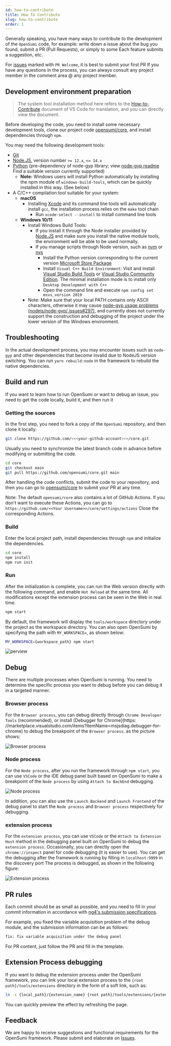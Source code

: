 ```yaml
---
id: how-to-contribute
title: How To Contribute
slug: how-to-contribute
order: 1
---
```


Generally speaking, you have many ways to contribute to the development of the `OpenSumi` code, for example: write down a issue about the bug you found, submit a PR (Pull Requests), or simply to some Each feature submits a suggestion, etc.

For [issues](https://github.com/opensumi/core/issues) marked with `PR Welcome`, it is best to submit your first PR If you have any questions in the process, you can always consult any project member in the comment area @ any project member.

## Development environment preparation

> The system tool installation method here refers to the [How-to-Contribute](https://github.com/microsoft/vscode/wiki/How-to-Contribute) document of VS Code for translation, and you can directly view the document.

Before developing the code, you need to install some necessary development tools, clone our project code [opensumi/core](https://github.com/opensumi/core), and install dependencies through `npm`.

You may need the following development tools:

- [Git](https://git-scm.com)
- [Node.JS](https://nodejs.org/en/), version number `>= 12.x`, `<= 14.x`
- [Python](https://www.python.org/downloads/) \(pre-dependency of node-gyp library; view [node-gyp readme](https://github.com/nodejs/node-gyp#installation) Find a suitable version currently supported\)
  - **Note:** Windows users will install Python automatically by installing the npm module of `windows-build-tools`, which can be quickly installed in this way. (See below)
- A C/C++ compilation tool suitable for your system:
  - **macOS**
    - Installing [Xcode](https://developer.apple.com/xcode/downloads/) and its command line tools will automatically install `gcc`, the installation process relies on the `make` tool chain
      - Run `xcode-select --install` to install command line tools
  - **Windows 10/11**
    - Install Windows Build Tools:
      - If you install it through the Node installer provided by [Node.JS](https://nodejs.org/en/download/) and make sure you install the native module tools, the environment will be able to be used normally.
      - If you manage scripts through Node version, such as [nvm](https://github.com/coreybutler/nvm-windows) or [nvs](https://github.com/jasongin/nvs)
        - Install the Python version corresponding to the current version [Microsoft Store Package](https://docs.python.org/3/using/windows.html#the-microsoft-store-package)
        - Install `Visual C++ Build Environment`: Visit and install [Visual Studio Build Tools](https://visualstudio.microsoft.com/zh-hans/thank-you-downloading-visual-studio/?sku=BuildTools) or [Visual Studio Community Edition](https://visualstudio.microsoft.com/zh-hans/thank-you-downloading-visual-studio/?sku=Community). The minimal installation mode is to install only `Desktop Development with C++`
        - Open the command line and execute `npm config set msvs_version 2019`
    - Note: Make sure that your local PATH contains only ASCII characters, otherwise it may cause [node-gyp usage problems (nodejs/node-gyp/ issues#297)](https://github.com/nodejs/node-gyp/issues/297), and currently does not currently support the construction and debugging of the project under the lower version of the Windows environment.

## Troubleshooting

In the actual development process, you may encounter issues such as `node-gyp` and other dependencies that become invalid due to NodeJS version switching. You can run `yarn rebuild:node` in the framework to rebuild the native dependencies.

## Build and run

If you want to learn how to run OpenSumi or want to debug an issue, you need to get the code locally, build it, and then run it

### Getting the sources

In the first step, you need to fork a copy of the `OpenSumi` repository, and then clone it locally:

```bash
git clone https://github.com/<<<your-github-account>>>/core.git
```

Usually you need to synchronize the latest branch code in advance before modifying or submitting the code.

```bash
cd core
git checkout main
git pull https://github.com/opensumi/core.git main
```

After handling the code conflicts, submit the code to your repository, and then you can go to [opensumi/core](https://github.com/opensumi/core/pulls) to submit your PR at any time.

Note: The default `opensumi/core` also contains a lot of GitHub Actions. If you don't want to execute these Actions, you can go to `https://github.com/<<Your Username>>/core/settings/actions` Close the corresponding Actions.

### Build

Enter the local project path, install dependencies through `npm` and initialize the dependencies.

```bash
cd core
npm install
npm run init
```

### Run

After the initialization is complete, you can run the Web version directly with the following command, and enable `Hot Reload` at the same time. All modifications except the extension process can be seen in the Web in real time.

```bash
npm start
```

By default, the framework will display the `tools/workspace` directory under the project as the workspace directory. You can also open OpenSumi by specifying the path with `MY_WORKSPACE=`, as shown below:

```bash
MY_WORKSPACE={workspace_path} npm start
```

![perview](https://img.alicdn.com/imgextra/i2/O1CN01RkgC7P1zhGC1IgghU_!!6000000006745-2-tps-2930-1802.png)

## Debug

There are multiple processes when OpenSumi is running. You need to determine the specific process you want to debug before you can debug it in a targeted manner.

### Browser process

For the `Browser process`, you can debug directly through `Chrome Developer Tools` (recommended), or install [Debugger for Chrome](https: //marketplace.visualstudio.com/items?itemName=msjsdiag.debugger-for-chrome) to debug the breakpoint of the `Browser process`. as the picture shows:

![Browser process](https://img.alicdn.com/imgextra/i2/O1CN01RytoAv1zgLMg9FCna_!!6000000006743-2-tps-2602-1732.png#id=YcHEw&originHeight=1732&originWidth=2602&originalType=binary&ratio=1&status=done&style=none)

### Node process

For the `Node process`, after you run the framework through `npm start`, you can use `VSCode` or the IDE debug panel built based on OpenSumi to make a breakpoint of the `Node process` by using `Attach to BackEnd` debugging.

![Node process](https://img.alicdn.com/imgextra/i3/O1CN014Or5e01CFOtP5rM44_!!6000000000051-2-tps-2828-1760.png#id=fYIYf&originHeight=1760&originWidth=2828&originalType=binary&ratio=1&status=done&style=none)

In addition, you can also use the `Launch Backend` and `Launch Frontend` of the debug panel to start the `Node process` and `Browser process` respectively for debugging.

### extension process

For the `extension process`, you can use `VSCode` or the `Attach to Extension Host` method in the debugging panel built on OpenSumi to debug the `extension process`. Occasionally, you can directly open the `chrome://inspect` panel for code debugging (it is easier to use). You can get the debugging after the framework is running by filling in `localhost:9999` in the discovery port The process is debugged, as shown in the following figure:

![Extension process](https://img.alicdn.com/imgextra/i4/O1CN01qr67Fb1LCxJsM9S8p_!!6000000001264-2-tps-2500-1412.png#id=MrtyW&originHeight=1412&originWidth=2500&originalType=binary&ratio=1&status=done&style)

## PR rules

Each commit should be as small as possible, and you need to fill in your commit information in accordance with [ng4's submission specifications](https://www.npmjs.com/package/@commitlint/config-conventional#type-enum).

For example, you fixed the variable acquisition problem of the debug module, and the submission information can be as follows:

```txt
fix: fix variable acquisition under the debug panel
```

For PR content, just follow the PR and fill in the template.

## Extension Process debugging

If you want to debug the extension process under the OpenSumi framework, you can link your local extension process to the `{root path}/tools/extensions` directory in the form of a soft link, such as:

```bash
ln -s {local_path}/{extension_name} {root path}/tools/extensions/{extension_name}
```

You can quickly preview the effect by refreshing the page.

## Feedback

We are happy to receive suggestions and functional requirements for the OpenSumi framework. Please submit and elaborate on [Issues](https://github.com/opensumi/core/issues).
